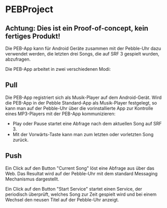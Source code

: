 PEBProject
==========

  Achtung: Dies ist ein Proof-of-concept, kein fertiges Produkt!
-----------------------------------------------------------------

Die PEB-App kann für Android Geräte zusammen mit der Pebble-Uhr dazu verwendet werden, 
die letzten drei Songs, die auf SRF 3 gespielt wurden, abzufragen.

Die PEB-App arbeitet in zwei verschiedenen Modi:


Pull
----
Die PEB-App registriert sich als Musik-Player auf dem Android-Gerät. Wird die PEB-App in der Pebble Standard-App 
als Musik-Player festgelegt, so kann man auf der Pebble-Uhr über die vorinstallierte App zur Kontrolle eines MP3-Players mit der 
PEB-App kommunizieren:
   - Play oder Pause startet eine Abfrage nach dem aktuellen Song auf SRF 3.
   - Mit der Vorwärts-Taste kann man zum letzten oder vorletzten Song zurück.
   
Push
----
Ein Click auf den Button "Current Song" löst eine Abfrage aus über das Web. Das Resultat wird auf der Pebble-Uhr mit dem
standard Messaging Mechanismus dargestellt.

Ein Click auf den Button "Start Service" startet einen Service, der periodisch überprüft, welches Song zur Zeit gespielt
wird und bei einem Wechsel den neusen Titel auf der Pebble-Uhr anzeigt.



